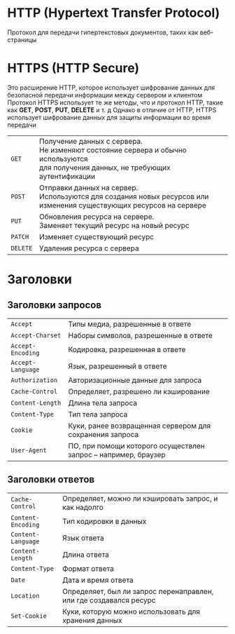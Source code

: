# HTTP (Hypertext Transfer Protocol)
Протокол для передачи гипертекстовых документов, таких как веб-страницы

# HTTPS (HTTP Secure)
Это расширение HTTP, которое использует шифрование
данных для безопасной передачи информации между сервером и клиентом
Протокол HTTPS использует те же методы, что и протокол HTTP,
такие как **GET**, **POST**, **PUT**, **DELETE** и т. д
Однако в отличие от HTTP, HTTPS использует шифрование данных
для защиты информации во время передачи


|          |                                                                                                                                         |
|----------|-----------------------------------------------------------------------------------------------------------------------------------------|
| `GET`    | Получение данных с сервера.<br>Не изменяют состояние сервера и обычно используются<br>для получения данных, не требующих аутентификации |
| `POST`   | Отправки данных на сервер.<br>Используются для создания новых ресурсов или<br>изменения существующих ресурсов на сервере                |
| `PUT`    | Обновления ресурса на сервере.<br>Заменяет текущий ресурс на новый ресурс                                                               |
| `PATCH`  | Изменяет существующий ресурс                                                                                                            |
| `DELETE` | Удаления ресурса с сервера                                                                                                              |


# Заголовки

## Заголовки запросов

|                   |                                                                |
|-------------------|----------------------------------------------------------------|
| `Accept`          | Типы медиа, разрешенные в ответе                               |
| `Accept-Charset`  | Наборы символов, разрешенные в ответе                          |
| `Accept-Encoding` | Кодировка, разрешенная в ответе                                |
| `Accept-Language` | Язык, разрешенный в ответе                                     |
| `Authorization`   | Авторизационные данные для запроса                             |
| `Cache-Control`   | Определяет, разрешено ли кэширование                           |
| `Content-Length`  | Длина тела запроса                                             |
| `Content-Type`    | Тип тела запроса                                               |
| `Cookie`          | Куки, ранее возвращенная сервером для сохранения запроса       |
| `User-Agent`      | ПО, при помощи которого осуществлен запрос – например, браузер |

## Заголовки ответов

|                    |                                                                    |
|--------------------|--------------------------------------------------------------------|
| `Cache-Control`    | Определяет, можно ли кэшировать запрос, и как надолго              |
| `Content-Encoding` | Тип кодировки в данных                                             |
| `Content-Language` | Язык ответа                                                        |
| `Content-Length`   | Длина ответа                                                       |
| `Content-Type`     | Формат ответа                                                      |
| `Date`             | Дата и время ответа                                                |
| `Location`         | Определяет, был ли запрос перенаправлен, или где создавался ресурс |
| `Set-Cookie`       | Куки, которую можно использовать для хранения данных               |
